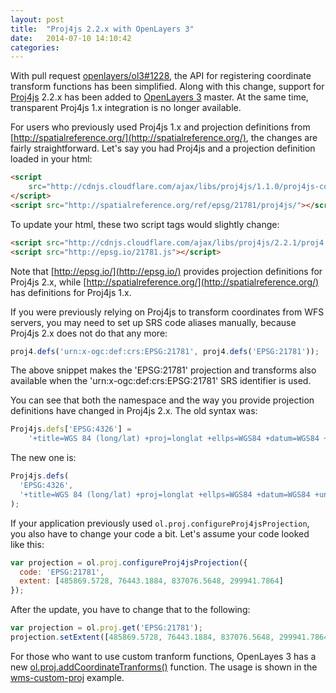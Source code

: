 ```yaml
---
layout: post
title:  "Proj4js 2.2.x with OpenLayers 3"
date:   2014-07-10 14:10:42
categories: 
---
```


With pull request [openlayers/ol3#1228](https://github.com/openlayers/ol3/pull/1228), the API for registering coordinate transform functions has been simplified. Along with this change, support for [Proj4js](http://proj4js.org/) 2.2.x has been added to [OpenLayers 3](http://ol3js.org/) master. At the same time, transparent Proj4js 1.x integration is no longer available.

For users who previously used Proj4js 1.x and projection definitions from [http://spatialreference.org/](http://spatialreference.org/), the changes are fairly straightforward. Let's say you had Proj4js and a projection definition loaded in your html:

```html
<script
    src="http://cdnjs.cloudflare.com/ajax/libs/proj4js/1.1.0/proj4js-compressed.js">
</script>
<script src="http://spatialreference.org/ref/epsg/21781/proj4js/"></script>
```

To update your html, these two script tags would slightly change:

```html
<script src="http://cdnjs.cloudflare.com/ajax/libs/proj4js/2.2.1/proj4.js"></script>
<script src="http://epsg.io/21781.js"></script>
```

Note that [http://epsg.io/](http://epsg.io/) provides projection definitions for Proj4js 2.x, while [http://spatialreference.org/](http://spatialreference.org/) has definitions for Proj4js 1.x.

If you were previously relying on Proj4js to transform coordinates from WFS servers, you may need to set up SRS code aliases manually, because Proj4js 2.x does not do that any more:

```js
proj4.defs('urn:x-ogc:def:crs:EPSG:21781', proj4.defs('EPSG:21781'));
```

The above snippet makes the 'EPSG:21781' projection and transforms also available when the 'urn:x-ogc:def:crs:EPSG:21781' SRS identifier is used.

You can see that both the namespace and the way you provide projection definitions have changed in Proj4js 2.x. The old syntax was:

```js
Proj4js.defs['EPSG:4326'] =
    '+title=WGS 84 (long/lat) +proj=longlat +ellps=WGS84 +datum=WGS84 +units=degrees';
```

The new one is:

```js
Proj4js.defs(
  'EPSG:4326',
  '+title=WGS 84 (long/lat) +proj=longlat +ellps=WGS84 +datum=WGS84 +units=degrees'
);
```

If your application previously used `ol.proj.configureProj4jsProjection`, you also have to change your code a bit. Let's assume your code looked like this:

```js
var projection = ol.proj.configureProj4jsProjection({
  code: 'EPSG:21781',
  extent: [485869.5728, 76443.1884, 837076.5648, 299941.7864]
});
```

After the update, you have to change that to the following:

```js
var projection = ol.proj.get('EPSG:21781');
projection.setExtent([485869.5728, 76443.1884, 837076.5648, 299941.7864]);
```

For those who want to use custom tranform functions, OpenLayes 3 has a new [ol.proj.addCoordinateTranforms()](http://ol3js.org/en/master/apidoc/ol.proj.html#addCoordinateTransforms) function. The usage is shown in the [wms-custom-proj](https://github.com/openlayers/ol3/blob/master/examples/wms-custom-proj.js#L30-L42) example.

